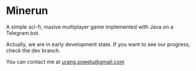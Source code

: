 # Minerun
A simple sci-fi, masive multiplayer game implemented with Java on a Telegram bot.

Actually, we are in early development state. If you want to see our progress, check the dev branch.

You can contact me at urang.sowelu@gmail.com
